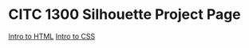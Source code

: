 # CITC 1300 Silhouette Project Page

<a href="intro_to_html/index.html" target="_blank">Intro to HTML</a>
<a href="Intro_to_CSS/index.html" target="_blank">Intro to CSS</a>